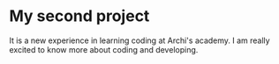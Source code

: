 # My second project
  
  It is a new experience in learning coding at Archi's academy. I am really excited to know more about coding and developing.
  